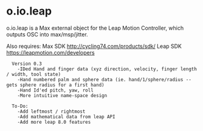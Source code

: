 o.io.leap
=========

o.io.leap is a Max external object for the Leap Motion Controller, which outputs OSC into max/msp/jitter.
    
  Also requires: Max SDK http://cycling74.com/products/sdk/ 
   Leap SDK https://leapmotion.com/developers
  
      Version 0.3
        -IDed Hand and finger data (xyz direction, velocity, finger length / width, tool state)
        -Hand numbered palm and sphere data (ie. hand/1/sphere/radius -- gets sphere radius for a first hand)
        -Hand Id'ed pitch, yaw, roll
        -More intuitive name-space design
        
      To-Do:
        -Add leftmost / rightmost
        -Add mathematical data from leap API
        -Add more leap 8.0 features 
      

